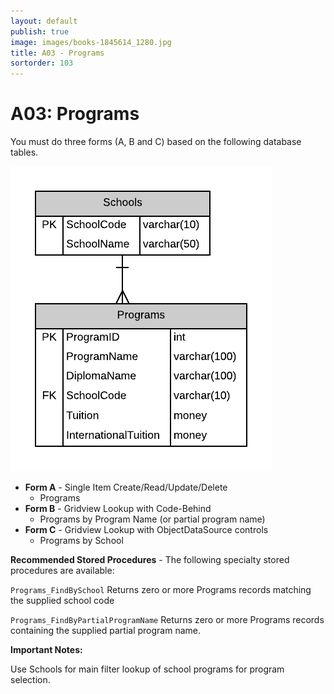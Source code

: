 ```yaml
---
layout: default
publish: true
image: images/books-1845614_1280.jpg
title: A03 - Programs
sortorder: 103
---
```

# A03: Programs

You must do three forms (A, B and C) based on the following database tables.

![](A03.png)

- **Form A** - Single Item Create/Read/Update/Delete
  - Programs
- **Form B** - Gridview Lookup with Code-Behind
  - Programs by Program Name (or partial program name)
- **Form C** - Gridview Lookup with ObjectDataSource controls
  - Programs by School 


**Recommended Stored Procedures** - The following specialty stored procedures are available:

`Programs_FindBySchool` Returns zero or more Programs records matching the supplied school code

`Programs_FindByPartialProgramName` Returns zero or more Programs records containing the supplied partial program name.

**Important Notes:** 

Use Schools for main filter lookup of school programs for program selection.

